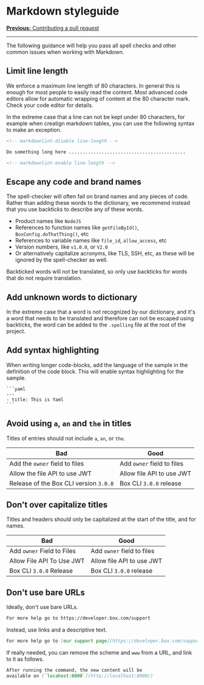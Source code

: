# Markdown styleguide

[**Previous:** Contributing a pull request](./pull-request.md) 

---

The following guidance will help you pass all spell checks and other common
issues when working with Markdown.

## Limit line length

We enforce a maximum line length of 80 characters. In general this is enough for
most people to easily read the content. Most advanced code editors allow for
automatic wrapping of content at the 80 character mark. Check your code editor
for details.

In the extreme case that a line can not be kept under 80 characters, for example
when creatign markdown tables, you can use the following syntax to make an
exception.

```md
<!-- markdownlint-disable line-length -->

Do something long here ...........................................

<!-- markdownlint-enable line-length -->
```

## Escape any code and brand names

The spell-checker will often fail on brand names
and any pieces of code. Rather than adding these
words to the dictionary, we recommend instead that you
use backticks to describe any of these words.

* Product names like `NodeJS`
* References to function names like `getFileById()`, `BoxConfig.doThatThing()`,
  etc 
* References to variable names like `file_id`, `allow_access`, etc
* Version numbers, like `v1.0.0`, or `V2.0`
* Or alternatively capitalize acronyms, like TLS, SSH, etc, as these will be
  ignored by the spell-checker as well.

Backticked words will not be translated, so only use
backticks for words that do not require translation.

## Add unknown words to dictionary

In the extreme case that a word is not recognized
by our dictionary, and it's a word that needs to be
translated and therefore can not be escaped using
backticks, the word can be added to the `.spelling`
file at the root of the project.

## Add syntax highlighting 

When writing longer code-blocks, add the language of the sample in the
definition of the code block. This will enable syntax highlighting for the
sample.

<!-- markdownlint-disable code-fence-style fenced-code-language -->

~~~
```yaml
---
- title: This is Yaml
```
~~~

<!-- markdownlint-enable code-fence-style fenced-code-language -->

## Avoid using `a`, `an` and `the` in titles

Titles of entries should not include `a`, `an`, or `the`.

| Bad                                    | Good                       |
|----------------------------------------|----------------------------|
| Add the `owner` field to files         | Add `owner` field to files |
| Allow the file API to use JWT          | Allow file API to use JWT  |
| Release of the Box CLI version `3.0.0` | Box CLI `3.0.0` release    |

## Don't over capitalize titles

Titles and headers should only be capitalized at the start of the title, and for
names.

| Bad                        | Good                       |
|----------------------------|----------------------------|
| Add `owner` Field to Files | Add `owner` field to files |
| Allow File API To Use JWT  | Allow file API to use JWT  |
| Box CLI `3.0.0` Release    | Box CLI `3.0.0` release    |

## Don't use bare URLs

Ideally, don't use bare URLs.

```md
For more help go to https://developer.box.com/support
```

Instead, use links and a descriptive text.

```md
For more help go to [our support page](https://developer.box.com/support).
```

If really needed, you can remove the scheme and `www` from a URL, and link to it
as follows.

```md
After running the command, the new content will be 
available on [`locahost:8000`](http://localhost:8000/)
```
